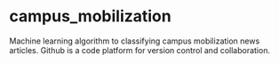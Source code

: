 # campus_mobilization
Machine learning algorithm to classifying campus mobilization news articles. 
Github is a code platform for version control and collaboration.
